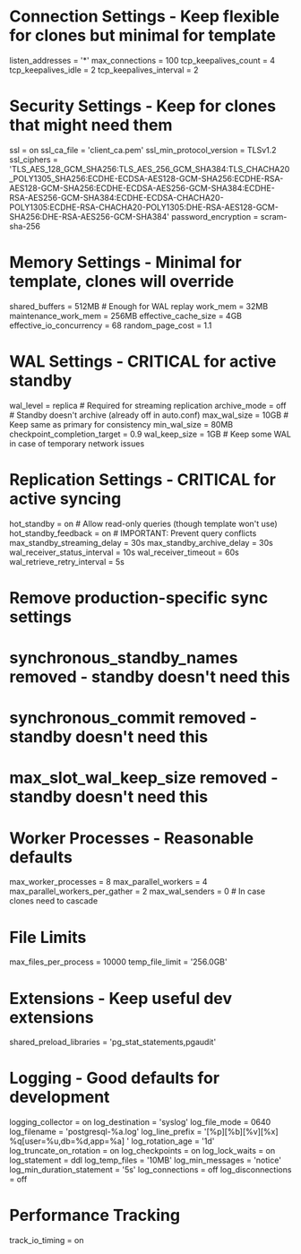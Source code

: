 # Connection Settings - Keep flexible for clones but minimal for template
listen_addresses = '*'
max_connections = 100
tcp_keepalives_count = 4
tcp_keepalives_idle = 2
tcp_keepalives_interval = 2

# Security Settings - Keep for clones that might need them
ssl = on
ssl_ca_file = 'client_ca.pem'
ssl_min_protocol_version = TLSv1.2
ssl_ciphers = 'TLS_AES_128_GCM_SHA256:TLS_AES_256_GCM_SHA384:TLS_CHACHA20_POLY1305_SHA256:ECDHE-ECDSA-AES128-GCM-SHA256:ECDHE-RSA-AES128-GCM-SHA256:ECDHE-ECDSA-AES256-GCM-SHA384:ECDHE-RSA-AES256-GCM-SHA384:ECDHE-ECDSA-CHACHA20-POLY1305:ECDHE-RSA-CHACHA20-POLY1305:DHE-RSA-AES128-GCM-SHA256:DHE-RSA-AES256-GCM-SHA384'
password_encryption = scram-sha-256

# Memory Settings - Minimal for template, clones will override
shared_buffers = 512MB  # Enough for WAL replay
work_mem = 32MB
maintenance_work_mem = 256MB
effective_cache_size = 4GB
effective_io_concurrency = 68
random_page_cost = 1.1

# WAL Settings - CRITICAL for active standby
wal_level = replica  # Required for streaming replication
archive_mode = off   # Standby doesn't archive (already off in auto.conf)
max_wal_size = 10GB  # Keep same as primary for consistency
min_wal_size = 80MB
checkpoint_completion_target = 0.9
wal_keep_size = 1GB  # Keep some WAL in case of temporary network issues

# Replication Settings - CRITICAL for active syncing
hot_standby = on  # Allow read-only queries (though template won't use)
hot_standby_feedback = on  # IMPORTANT: Prevent query conflicts
max_standby_streaming_delay = 30s
max_standby_archive_delay = 30s
wal_receiver_status_interval = 10s
wal_receiver_timeout = 60s
wal_retrieve_retry_interval = 5s

# Remove production-specific sync settings
# synchronous_standby_names removed - standby doesn't need this
# synchronous_commit removed - standby doesn't need this
# max_slot_wal_keep_size removed - standby doesn't need this

# Worker Processes - Reasonable defaults
max_worker_processes = 8
max_parallel_workers = 4
max_parallel_workers_per_gather = 2
max_wal_senders = 0  # In case clones need to cascade

# File Limits
max_files_per_process = 10000
temp_file_limit = '256.0GB'

# Extensions - Keep useful dev extensions
shared_preload_libraries = 'pg_stat_statements,pgaudit'

# Logging - Good defaults for development
logging_collector = on
log_destination = 'syslog'
log_file_mode = 0640
log_filename = 'postgresql-%a.log'
log_line_prefix = '[%p][%b][%v][%x] %q[user=%u,db=%d,app=%a] '
log_rotation_age = '1d'
log_truncate_on_rotation = on
log_checkpoints = on
log_lock_waits = on
log_statement = ddl
log_temp_files = '10MB'
log_min_messages = 'notice'
log_min_duration_statement = '5s'
log_connections = off
log_disconnections = off

# Performance Tracking
track_io_timing = on
